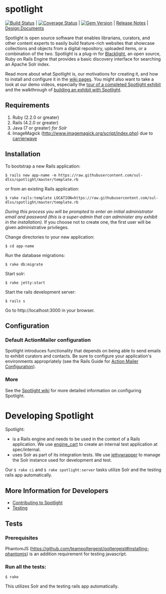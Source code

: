 spotlight
=========

[![Build Status](https://travis-ci.org/sul-dlss/spotlight.png?branch=master)](https://travis-ci.org/sul-dlss/spotlight) | [![Coverage Status](https://coveralls.io/repos/sul-dlss/spotlight/badge.png?branch=master)](https://coveralls.io/r/sul-dlss/spotlight) | [![Gem Version](https://badge.fury.io/rb/blacklight-spotlight.png)](http://badge.fury.io/rb/blacklight-spotlight) | [Release Notes](https://github.com/sul-dlss/spotlight/releases) | [Design Documents](https://github.com/sul-dlss/spotlight/releases/tag/v0.0.0)

Spotlight is open source software that enables librarians, curators, and other content experts to easily build feature-rich websites that showcase collections and objects from a digital repository, uploaded items, or a combination of the two. Spotlight is a plug-in for [Blacklight](https://github.com/projectblacklight/blacklight), an open source, Ruby on Rails Engine that provides a basic discovery interface for searching an Apache Solr index.

Read more about what Spotlight is, our motivations for creating it, and how to install and configure it in the [wiki pages](https://github.com/sul-dlss/spotlight/wiki). You might also want to take a look at our demo videos, especially the [tour of a completed Spotlight exhibit](https://www.youtube.com/watch?v=_A7vTbbiF4g) and the walkthrough of [building an exhibit with Spotlight](https://www.youtube.com/watch?v=qPJtgajJ4ic).

## Requirements

1. Ruby (2.2.0 or greater)
2. Rails (4.2.0 or greater)
3. Java (7 or greater) *for Solr*
4. ImageMagick (http://www.imagemagick.org/script/index.php) due to [carrierwave](https://github.com/carrierwaveuploader/carrierwave#adding-versions)

## Installation

To bootstrap a new Rails application:

```
$ rails new app-name -m https://raw.githubusercontent.com/sul-dlss/spotlight/master/template.rb
```

or from an existing Rails application:

```
$ rake rails:template LOCATION=https://raw.githubusercontent.com/sul-dlss/spotlight/master/template.rb
```

*During this process you will be prompted to enter an initial administrator email and password (this is a super-admin that can administer any exhibit in the installation).* If you choose not to create one, the first user will be given administrative privileges.

Change directories to your new application:

```
$ cd app-name
```

Run the database migrations:

```
$ rake db:migrate
```

Start solr:

```
$ rake jetty:start
```

Start the rails development server:

```
$ rails s
```

Go to http://localhost:3000 in your browser.


## Configuration

### Default ActionMailer configuration

Spotlight introduces functionality that depends on being able to send emails to exhibit curators and contacts. Be sure to configure your application's environments appropriately (see the Rails Guide for [Action Mailer Configuration](http://guides.rubyonrails.org/action_mailer_basics.html#action-mailer-configuration)).

### More

See the [Spotlight wiki](https://github.com/sul-dlss/spotlight/wiki) for more detailed information on configuring Spotlight.

# Developing Spotlight

Spotlight:

* is a Rails engine and needs to be used in the context of a Rails application. We use [engine_cart](https://github.com/cbeer/engine_cart) to create an internal test application at spec/internal.
* uses Solr as part of its integration tests. We use [jettywrapper](https://github.com/projecthydra/jettywrapper) to manage the Solr instance used for development and test.

Our `$ rake ci` and `$ rake spotlight:server` tasks utilize Solr and the testing rails app automatically.

##  More Information for Developers

* [Contributing to Spotlight](https://github.com/sul-dlss/spotlight/wiki/Contributing-to-Spotlight)
* [Testing](https://github.com/sul-dlss/spotlight/wiki/Testing)

## Tests

### Prerequisites

PhantomJS (https://github.com/teampoltergeist/poltergeist#installing-phantomjs) is an addition requirement for testing javascript.

### Run all the tests:

```
$ rake
```

This utilizes Solr and the testing rails app automatically.
